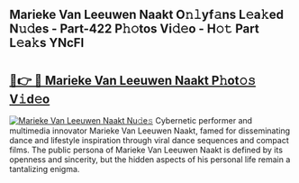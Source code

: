 ## Marieke Van Leeuwen Naakt O𝚗𝚕yf𝚊ns L𝚎a𝚔ed N𝚞𝚍es - Part-422 P𝚑𝚘tos Vi𝚍𝚎o - H𝚘𝚝 Part L𝚎a𝚔s YNcFl

# <h2><a href="http://kfczlp.oniu.top/?m=Marieke+Van+Leeuwen+Naakt">🔗👉 🔴 Marieke Van Leeuwen Naakt P𝚑ot𝚘𝚜 V𝚒d𝚎o</a></h2>

[![Marieke Van Leeuwen Naakt Nu𝚍e𝚜](https://i.imgur.com/0qMVB7G.gif)](http://kfczlp.oniu.top/?m=Marieke+Van+Leeuwen+Naakt)
Cybernetic performer and multimedia innovator Marieke Van Leeuwen Naakt, famed for disseminating dance and lifestyle inspiration through viral dance sequences and compact films. The public persona of Marieke Van Leeuwen Naakt is defined by its openness and sincerity, but the hidden aspects of his personal life remain a tantalizing enigma.  
